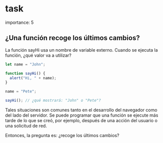 # task

importance: 5

## ¿Una función recoge los últimos cambios?

La función sayHi usa un nombre de variable externo. Cuando se ejecuta la función, ¿qué valor va a utilizar?

```javascript
let name = "John";

function sayHi() {
  alert("Hi, " + name);
}

name = "Pete";

sayHi(); // ¿qué mostrará: "John" o "Pete"?
```

Tales situaciones son comunes tanto en el desarrollo del navegador como del lado del servidor. Se puede programar que una función se ejecute más tarde de lo que se creó, por ejemplo, después de una acción del usuario o una solicitud de red.

Entonces, la pregunta es: ¿recoge los últimos cambios?

